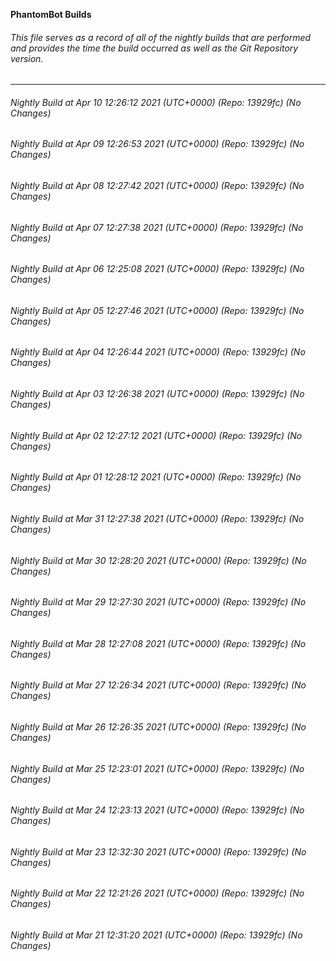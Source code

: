 **PhantomBot Builds**

###### This file serves as a record of all of the nightly builds that are performed and provides the time the build occurred as well as the Git Repository version.
-------------------------------------------------------------------------------------------------------------
###### Nightly Build at Apr 10 12:26:12 2021 (UTC+0000) (Repo: 13929fc) (No Changes)
###### Nightly Build at Apr 09 12:26:53 2021 (UTC+0000) (Repo: 13929fc) (No Changes)
###### Nightly Build at Apr 08 12:27:42 2021 (UTC+0000) (Repo: 13929fc) (No Changes)
###### Nightly Build at Apr 07 12:27:38 2021 (UTC+0000) (Repo: 13929fc) (No Changes)
###### Nightly Build at Apr 06 12:25:08 2021 (UTC+0000) (Repo: 13929fc) (No Changes)
###### Nightly Build at Apr 05 12:27:46 2021 (UTC+0000) (Repo: 13929fc) (No Changes)
###### Nightly Build at Apr 04 12:26:44 2021 (UTC+0000) (Repo: 13929fc) (No Changes)
###### Nightly Build at Apr 03 12:26:38 2021 (UTC+0000) (Repo: 13929fc) (No Changes)
###### Nightly Build at Apr 02 12:27:12 2021 (UTC+0000) (Repo: 13929fc) (No Changes)
###### Nightly Build at Apr 01 12:28:12 2021 (UTC+0000) (Repo: 13929fc) (No Changes)
###### Nightly Build at Mar 31 12:27:38 2021 (UTC+0000) (Repo: 13929fc) (No Changes)
###### Nightly Build at Mar 30 12:28:20 2021 (UTC+0000) (Repo: 13929fc) (No Changes)
###### Nightly Build at Mar 29 12:27:30 2021 (UTC+0000) (Repo: 13929fc) (No Changes)
###### Nightly Build at Mar 28 12:27:08 2021 (UTC+0000) (Repo: 13929fc) (No Changes)
###### Nightly Build at Mar 27 12:26:34 2021 (UTC+0000) (Repo: 13929fc) (No Changes)
###### Nightly Build at Mar 26 12:26:35 2021 (UTC+0000) (Repo: 13929fc) (No Changes)
###### Nightly Build at Mar 25 12:23:01 2021 (UTC+0000) (Repo: 13929fc) (No Changes)
###### Nightly Build at Mar 24 12:23:13 2021 (UTC+0000) (Repo: 13929fc) (No Changes)
###### Nightly Build at Mar 23 12:32:30 2021 (UTC+0000) (Repo: 13929fc) (No Changes)
###### Nightly Build at Mar 22 12:21:26 2021 (UTC+0000) (Repo: 13929fc) (No Changes)
###### Nightly Build at Mar 21 12:31:20 2021 (UTC+0000) (Repo: 13929fc) (No Changes)
